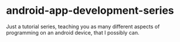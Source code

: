 # android-app-development-series
Just a tutorial series, teaching you as many different aspects of programming on an android device, that I possibly can.
